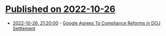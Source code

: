 # [Published on 2022-10-26](index.md)

* [2022-10-26, 21:20:00](https://tech.slashdot.org/story/22/10/26/1759250/google-agrees-to-compliance-reforms-in-doj-settlement?utm_source=rss1.0mainlinkanon&utm_medium=feed) - [Google Agrees To Compliance Reforms in DOJ Settlement](https://tech.slashdot.org/story/22/10/26/1759250/google-agrees-to-compliance-reforms-in-doj-settlement?utm_source=rss1.0mainlinkanon&utm_medium=feed)
